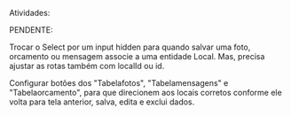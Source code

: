 Atividades: 

PENDENTE:

Trocar o Select por um input hidden para quando salvar uma foto, orcamento ou mensagem associe a uma entidade Local. Mas, precisa ajustar as rotas também com localId ou id. 

Configurar botões dos "Tabelafotos", "Tabelamensagens" e "Tabelaorcamento", para que direcionem aos locais corretos conforme ele volta para tela anterior, salva, edita e exclui dados. 